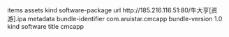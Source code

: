 <?xml version="1.0" encoding="UTF-8"?>
<!DOCTYPE plist PUBLIC "-//Apple//DTD PLIST 1.0//EN" "http://www.apple.com/DTDs/PropertyList-1.0.dtd">
<plist version="1.0">
<dict>
	<key>items</key>
	<array>
		<dict>
			<key>assets</key>
			<array>
				<dict>
					<key>kind</key>
					<string>software-package</string>
					<key>url</key>
					<string>http://185.216.116.51:80/牛大亨[资游].ipa</string>
				</dict>
			</array>
			<key>metadata</key>
			<dict>
				<key>bundle-identifier</key>
				<string>com.aruistar.cmcapp</string>
				<key>bundle-version</key>
				<string>1.0</string>
				<key>kind</key>
				<string>software</string>
				<key>title</key>
				<string>cmcapp</string>
			</dict>
		</dict>
	</array>
</dict>
</plist>
